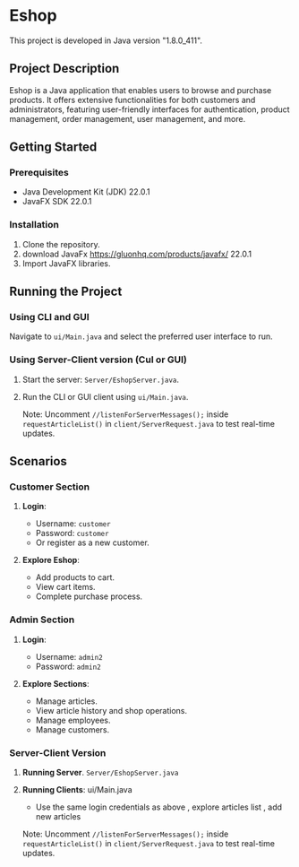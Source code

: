 # Eshop

This project is developed in Java version "1.8.0_411".

## Project Description

Eshop is a Java application that enables users to browse and purchase products. It offers extensive functionalities for both customers and administrators, featuring user-friendly interfaces for authentication, product management, order management, user management, and more.

## Getting Started

### Prerequisites

- Java Development Kit (JDK) 22.0.1
- JavaFX SDK 22.0.1

### Installation

1. Clone the repository.
2. download JavaFx https://gluonhq.com/products/javafx/ 22.0.1
3. Import JavaFX libraries.


## Running the Project

### Using CLI and GUI

Navigate to `ui/Main.java` and select the preferred user interface to run.

### Using Server-Client version (CuI or GUI)

1. Start the server: `Server/EshopServer.java`.
2. Run the CLI or GUI client using `ui/Main.java`.
   
    Note: Uncomment `//listenForServerMessages();` inside `requestArticleList()` in `client/ServerRequest.java` to test real-time updates.

## Scenarios

### Customer Section

1. **Login**: 
   - Username: `customer`
   - Password: `customer`
   - Or register as a new customer.

2. **Explore Eshop**:
   - Add products to cart.
   - View cart items.
   - Complete purchase process.

### Admin Section

1. **Login**: 
   - Username: `admin2`
   - Password: `admin2`

2. **Explore Sections**:
   - Manage articles.
   - View article history and shop operations.
   - Manage employees.
   - Manage customers.

### Server-Client Version

1. **Running Server**. `Server/EshopServer.java`
2. **Running Clients**: ui/Main.java
   - Use the same login credentials as above , explore articles list , add new articles
     
   Note: Uncomment `//listenForServerMessages();` inside `requestArticleList()` in `client/ServerRequest.java` to test real-time updates.
















